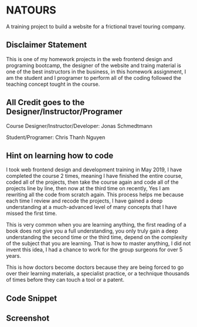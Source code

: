 # NATOURS
A training project to build a website for a frictional travel touring company.

## Disclaimer Statement
This is one of my homework projects in the web frontend design and programing bootcamp, the designer of the website and traing material is one of the best instructors in the business, in this homework assignment, I am the student and I programer to perform all of the coding followed the teaching concept tought in the course.

## All Credit goes to the Designer/Instructor/Programer 

Course Designer/Instructor/Developer: Jonas Schmedtmann

Student/Programer: Chris Thanh Nguyen

## Hint on learning how to code 
I took web frontend design and development training in May 2019, I have completed the course 2 times, meaning I have finished the entire course, coded all of the projects, then take the course again and code all of the projects line by line, then now at the third time on recently, Yes I am rewriting all the code from scratch again. This process helps me because each time I review and recode the projects, I have gained a deep understanding at a much-advanced level of many concepts that I have missed the first time.

This is very common when you are learning anything, the first reading of a book does not give you a full understanding, you only truly gain a deep understanding the second time or the third time, depend on the complexity of the subject that you are learning. That is how to master anything, I did not invent this idea, I had a chance to work for the group surgeons for over 5 years.

This is how doctors become doctors because they are being forced to go over their learning materials, a specialist practice, or a technique thousands of times before they can touch a tool or a patent.

## Code Snippet

## Screenshot 


